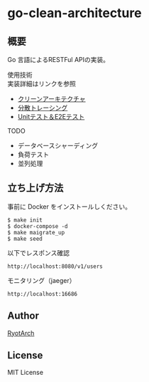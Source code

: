 # go-clean-architecture

## 概要

Go 言語によるRESTFul APIの実装。  
  
使用技術  
実装詳細はリンクを参照

- [クリーンアーキテクチャ](https://github.com/Restoration/go-clean-architecture/blob/main/docs/clean_architecture.md)
- [分散トレーシング](https://github.com/Restoration/go-clean-architecture/blob/main/docs/distributed_tracing.md)
- [Unitテスト＆E2Eテスト](https://github.com/Restoration/go-clean-architecture/blob/main/docs/tests.md)

TODO
- データベースシャーディング
- 負荷テスト
- 並列処理

## 立ち上げ方法

事前に Docker をインストールしください。

```
$ make init
$ docker-compose -d
$ make maigrate_up
$ make seed
```

以下でレスポンス確認

```
http://localhost:8080/v1/users
```

モニタリング（jaeger）
```
http://localhost:16686
```

## Author

[RyotArch](https://www.developer-ryota.com/)

## License

MIT License
